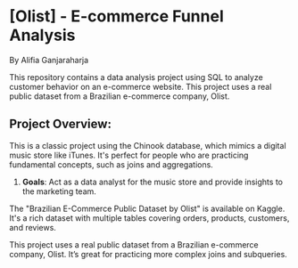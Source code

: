# [Olist] - E-commerce Funnel Analysis
By Alifia Ganjaraharja

This repository contains a data analysis project using SQL to analyze customer behavior on an e-commerce website. This project uses a real public dataset from a Brazilian e-commerce company, Olist. 

## Project Overview:
This is a classic project using the Chinook database, which mimics a digital music store like iTunes. It's perfect for people who are practicing fundamental concepts, such as joins and aggregations. 
1. **Goals**: Act as a data analyst for the music store and provide insights to the marketing team.

The "Brazilian E-Commerce Public Dataset by Olist" is available on Kaggle. It's a rich dataset with multiple tables covering orders, products, customers, and reviews.

This project uses a real public dataset from a Brazilian e-commerce company, Olist. It’s great for practicing more complex joins and subqueries.
